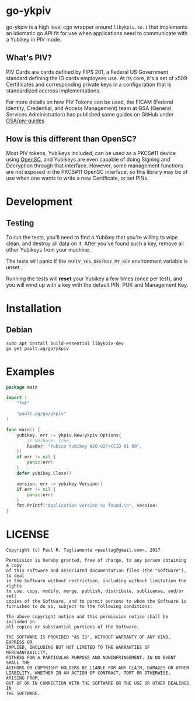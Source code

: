 go-ykpiv
========

go-ykpiv is a high level cgo wrapper around `libykpiv.so.1` that implements an
idiomatic go API fit for use when applications need to communicate with a
Yubikey in PIV mode.

What's PIV?
-----------

PIV Cards are cards defined by FIPS 201, a Federal US Government standard
defining the ID cards employees use. At its core, it's a set of x509
Certificates and corresponding private keys in a configuration that is
standardized accross implementations.

For more details on how PIV Tokens can be used, the FICAM
(Federal Identity, Credential, and Access Management) team at GSA
(General Services Administration) has published some guides on GitHub
under [GSA/piv-guides](https://github.com/GSA/piv-guides)

How is this different than OpenSC?
----------------------------------

Most PIV tokens, Yubikeys included, can be used as a PKCS#11 device using
[OpenSC](https://github.com/opensc/opensc), and Yubikeys are even capable of doing
Signing and Decryption through that interface. However, some management functions
are not exposed in the PKCS#11 OpenSC interface, so this library may be of use
when one wants to write a new Certificate, or set PINs.

Development
===========

Testing
-------

To run the tests, you'll need to find a Yubikey that you're willing to wipe
clean, and destroy all data on it. After you've found such a key, remove all
other Yubikeys from your machine.

The tests will panic if the `YKPIV_YES_DESTROY_MY_KEY` environment variable
is unset.

Running the tests will **reset** your Yubikey a few times (once per test), and
you will wind up with a key with the default PIN, PUK and Management Key.

Installation
============

Debian
------

```
sudo apt install build-essential libykpiv-dev
go get pault.ag/go/ykpiv
```

Examples
========

```go
package main

import (
	"fmt"

	"pault.ag/go/ykpiv"
)

func main() {
	yubikey, err := ykpiv.New(ykpiv.Options{
		// Verbose: true,
		Reader: "Yubico Yubikey NEO U2F+CCID 01 00",
	})
	if err != nil {
		panic(err)
	}
	defer yubikey.Close()

	version, err := yubikey.Version()
	if err != nil {
		panic(err)
	}
	fmt.Printf("Application version %s found.\n", version)
}
```

LICENSE
=======

```
Copyright (c) Paul R. Tagliamonte <paultag@gmail.com>, 2017

Permission is hereby granted, free of charge, to any person obtaining a copy
of this software and associated documentation files (the "Software"), to deal
in the Software without restriction, including without limitation the rights
to use, copy, modify, merge, publish, distribute, sublicense, and/or sell
copies of the Software, and to permit persons to whom the Software is
furnished to do so, subject to the following conditions:

The above copyright notice and this permission notice shall be included in
all copies or substantial portions of the Software.

THE SOFTWARE IS PROVIDED "AS IS", WITHOUT WARRANTY OF ANY KIND, EXPRESS OR
IMPLIED, INCLUDING BUT NOT LIMITED TO THE WARRANTIES OF MERCHANTABILITY,
FITNESS FOR A PARTICULAR PURPOSE AND NONINFRINGEMENT. IN NO EVENT SHALL THE
AUTHORS OR COPYRIGHT HOLDERS BE LIABLE FOR ANY CLAIM, DAMAGES OR OTHER
LIABILITY, WHETHER IN AN ACTION OF CONTRACT, TORT OR OTHERWISE, ARISING FROM,
OUT OF OR IN CONNECTION WITH THE SOFTWARE OR THE USE OR OTHER DEALINGS IN
THE SOFTWARE.
```

